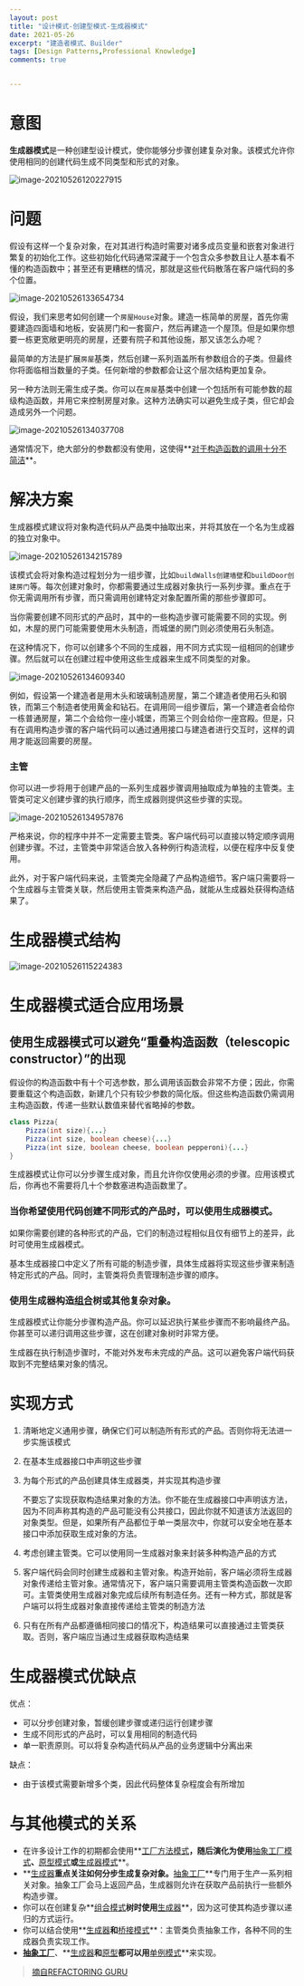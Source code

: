 ```yaml
---
layout: post
title: "设计模式-创建型模式-生成器模式"
date: 2021-05-26
excerpt: "建造者模式、Builder"
tags: [Design Patterns,Professional Knowledge]
comments: true


---
```


# 意图

**生成器模式**是一种创建型设计模式，使你能够分步骤创建复杂对象。该模式允许你使用相同的创建代码生成不同类型和形式的对象。

![image-20210526120227915](../../assets/img/image-20210526120227915.png)

# 问题

假设有这样一个复杂对象，在对其进行构造时需要对诸多成员变量和嵌套对象进行繁复的初始化工作。这些初始化代码通常深藏于一个包含众多参数且让人基本看不懂的构造函数中；甚至还有更糟糕的情况，那就是这些代码散落在客户端代码的多个位置。

![image-20210526133654734](../../assets/img/image-20210526133654734.png)

假设，我们来思考如何创建一个`房屋House`对象。建造一栋简单的房屋，首先你需要建造四面墙和地板，安装房门和一套窗户，然后再建造一个屋顶。但是如果你想要一栋更宽敞更明亮的房屋，还要有院子和其他设施，那又该怎么办呢？

最简单的方法是扩展`房屋`基类，然后创建一系列涵盖所有参数组合的子类。但最终你将面临相当数量的子类。任何新增的参数都会让这个层次结构更加复杂。

另一种方法则无需生成子类。你可以在`房屋`基类中创建一个包括所有可能参数的超级构造函数，并用它来控制房屋对象。这种方法确实可以避免生成子类，但它却会造成另外一个问题。

![image-20210526134037708](../../assets/img/image-20210526134037708.png)

通常情况下，绝大部分的参数都没有使用，这使得**<u>对于构造函数的调用十分不简洁</u>**。

# 解决方案

生成器模式建议将对象构造代码从产品类中抽取出来，并将其放在一个名为生成器的独立对象中。

![image-20210526134215789](../../assets/img/image-20210526134215789.png)

该模式会将对象构造过程划分为一组步骤，比如`buildWalls创建墙壁`和`buildDoor创建房门`等。每次创建对象时，你都需要通过生成器对象执行一系列步骤。重点在于你无需调用所有步骤，而只需调用创建特定对象配置所需的那些步骤即可。

当你需要创建不同形式的产品时，其中的一些构造步骤可能需要不同的实现。例如，木屋的房门可能需要使用木头制造，而城堡的房门则必须使用石头制造。

在这种情况下，你可以创建多个不同的生成器，用不同方式实现一组相同的创建步骤。然后就可以在创建过程中使用这些生成器来生成不同类型的对象。

![image-20210526134609340](../../assets/img/image-20210526134609340.png)

例如，假设第一个建造者是用木头和玻璃制造房屋，第二个建造者使用石头和钢铁，而第三个制造者使用黄金和钻石。在调用同一组步骤后，第一个建造者会给你一栋普通房屋，第二个会给你一座小城堡，而第三个则会给你一座宫殿。但是，只有在调用构造步骤的客户端代码可以通过通用接口与建造者进行交互时，这样的调用才能返回需要的房屋。

### 主管

你可以进一步将用于创建产品的一系列生成器步骤调用抽取成为单独的主管类。主管类可定义创建步骤的执行顺序，而生成器则提供这些步骤的实现。

![image-20210526134957876](../../assets/img/image-20210526134957876.png)

严格来说，你的程序中并不一定需要主管类。客户端代码可以直接以特定顺序调用创建步骤。不过，主管类中非常适合放入各种例行构造流程，以便在程序中反复使用。

此外，对于客户端代码来说，主管类完全隐藏了产品构造细节。客户端只需要将一个生成器与主管类关联，然后使用主管类来构造产品，就能从生成器处获得构造结果了。

# 生成器模式结构

![image-20210526115224383](C:\Users\雷霆世纪\AppData\Roaming\Typora\typora-user-images\image-20210526115224383.png)

# 生成器模式适合应用场景

## 使用生成器模式可以避免“重叠构造函数（telescopic constructor）”的出现

假设你的构造函数中有十个可选参数，那么调用该函数会非常不方便；因此，你需要重载这个构造函数，新建几个只有较少参数的简化版。但这些构造函数仍需调用主构造函数，传递一些默认数值来替代省略掉的参数。

```java
class Pizza{
	Pizza(int size){...}
	Pizza(int size, boolean cheese){...}
	Pizza(int size, boolean cheese, boolean pepperoni){...}
}
```

生成器模式让你可以分步骤生成对象，而且允许你仅使用必须的步骤。应用该模式后，你再也不需要将几十个参数塞进构造函数里了。

### 当你希望使用代码创建不同形式的产品时，可以使用生成器模式。

如果你需要创建的各种形式的产品，它们的制造过程相似且仅有细节上的差异，此时可使用生成器模式。

基本生成器接口中定义了所有可能的制造步骤，具体生成器将实现这些步骤来制造特定形式的产品。同时，主管类将负责管理制造步骤的顺序。

### 使用生成器构造<u>组合</u>树或其他复杂对象。

生成器模式让你能分步骤构造产品。你可以延迟执行某些步骤而不影响最终产品。你甚至可以递归调用这些步骤，这在创建对象树时非常方便。

生成器在执行制造步骤时，不能对外发布未完成的产品。这可以避免客户端代码获取到不完整结果对象的情况。

# 实现方式

1. 清晰地定义通用步骤，确保它们可以制造所有形式的产品。否则你将无法进一步实施该模式

2. 在基本生成器接口中声明这些步骤

3. 为每个形式的产品创建具体生成器类，并实现其构造步骤

   不要忘了实现获取构造结果对象的方法。你不能在生成器接口中声明该方法，因为不同声称其构造的产品可能没有公共接口，因此你就不知道该方法返回的对象类型。但是，如果所有产品都位于单一类层次中，你就可以安全地在基本接口中添加获取生成对象的方法。

4. 考虑创建主管类。它可以使用同一生成器对象来封装多种构造产品的方式

5. 客户端代码会同时创建生成器和主管对象。构造开始前，客户端必须将生成器对象传递给主管对象。通常情况下，客户端只需要调用主管类构造函数一次即可。主管类使用生成器对象完成后续所有制造任务。还有一种方式，那就是客户端可以将生成器对象直接传递给主管类的制造方法

6. 只有在所有产品都遵循相同接口的情况下，构造结果可以直接通过主管类获取。否则，客户端应当通过生成器获取构造结果

# 生成器模式优缺点

优点：

- 可以分步创建对象，暂缓创建步骤或递归运行创建步骤
- 生成不同形式的产品时，可以复用相同的制造代码
- 单一职责原则。可以将复杂构造代码从产品的业务逻辑中分离出来

缺点：

- 由于该模式需要新增多个类，因此代码整体复杂程度会有所增加

# 与其他模式的关系

- 在许多设计工作的初期都会使用**<u>工厂方法模式</u>**，随后演化为使用**<u>抽象工厂模式</u>**、**<u>原型模式</u>**或**<u>生成器模式</u>**。
- **<u>生成器</u>**重点关注如何分步生成复杂对象。**<u>抽象工厂</u>**专门用于生产一系列相关对象。抽象工厂会马上返回产品，生成器则允许在获取产品前执行一些额外构造步骤。
- 你可以在创建复杂**<u>组合模式</u>**树时使用**<u>生成器</u>**，因为这可使其构造步骤以递归的方式运行。
- 你可以结合使用**<u>生成器</u>**和**<u>桥接模式</u>**：主管类负责抽象工作，各种不同的生成器负责实现工作。
- **<u>抽象工厂</u>**、**<u>生成器</u>**和**<u>原型</u>**都可以用**<u>单例模式</u>**来实现。

> [摘自REFACTORING GURU](https://refactoringguru.cn/design-patterns/builder)

